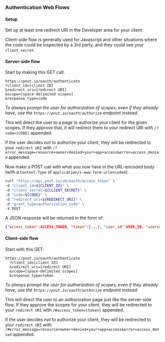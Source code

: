### Authentication Web Flows

#### Setup

Set up at least one redirect URI in the Developer area for your client.

Client-side flow is generally used for Javascript and other situations where the code could be inspected by a 3rd party, and they could see your `client_secret`.


#### Server-side flow

Start by making this <span class="method method-get">GET</span> call:

```
https://pnut.io/oauth/authenticate
?client_id=[client ID]
&redirect_uri=[redirect URI]
&scope=[space-delimited scopes]
&response_type=code
```

*To always prompt the user for authorization of scopes, even if they already have, use the `https://pnut.io/oauth/authorize` endpoint instead.*

This will direct the user to a page to authorize your client for the given scopes. If they approve that, it will redirect them to your redirect URI with `/?code=[CODE]` appended.

If the user decides *not* to authorize your client, they will be redirected to your <code>redirect URI</code> with `/?error_message=resource+owner+denied+your+app+access&error=access_denied` appended.

Now make a <span class="method method-post">POST</span> call with what you now have in the URL-encoded body (with a `Content-Type` of `application/x-www-form-urlencoded`):

```bash
curl "https://api.pnut.io/v0/oauth/access_token" \
-d "client_id=${CLIENT_ID}" \
-d "client_secret=${CLIENT_SECRET}" \
-d "code=${CODE}" \
-d "redirect_uri=${REDIRECT_URI}" \
-d "grant_type=authorization_code" \
-X POST
```

A JSON response will be returned in the form of:

```json
{"access_token":ACCESS_TOKEN, "token":{...}, "user_id":USER_ID, "username":USERNAME}
```




#### Client-side flow

Start with this <span class="method method-get">GET</span>:

```
https://pnut.io/oauth/authenticate
  ?client_id=[client ID]
  &redirect_uri=[redirect URI]
  &scope=[space-delimited scopes]
  &response_type=token
```
    
*To always prompt the user for authorization of scopes, even if they already have, use the `https://pnut.io/oauth/authorize` endpoint instead.*

This will direct the user to an authorization page just like the server-side flow. If they approve the scopes for your client, they will be redirected to your `redirect URI` with `/#access_token=[token]` appended.

If the user decides *not* to authorize your client, they will be redirected to your `redirect URI` with `/#error_message=resource+owner+denied+your+app+access&error=access_denied` appended.